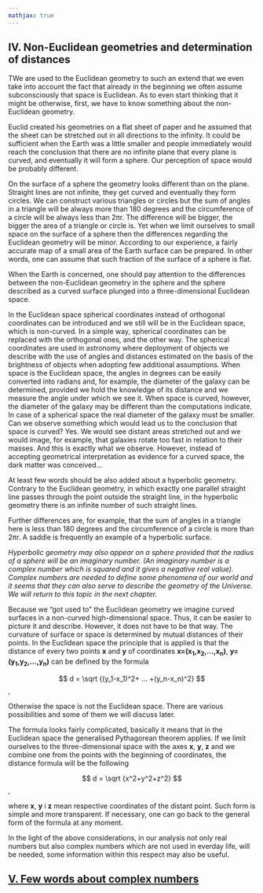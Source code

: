 ```yaml
---
mathjax: true
---
```


## IV. Non-Euclidean geometries and determination of distances

TWe are used to the Euclidean geometry to such an extend that we even take into account the fact that already in the beginning we often assume subconsciously that space is Euclidean. As to even start thinking that it might be otherwise, first, we have to know something about the non-Euclidean geometry. 

Euclid created his geometries on a flat sheet of paper and he assumed that the sheet can be stretched out in all directions to the infinity. It could be sufficient when the Earth was a little smaller and people immediately would reach the conclusion that there are no infinite plane that every plane is curved, and eventually it will form a sphere. Our perception of space would be probably different.

On the surface of a sphere the geometry looks different than on the plane. Straight lines are not infinite, they get curved and eventually they form circles. We can construct various triangles or circles but the sum of angles in a triangle will be always more than 180 degrees and the circumference of a circle will be always less than 2πr. The difference will be bigger, the bigger the area of a triangle or circle is. Yet when we limit ourselves to small space on the surface of a sphere then the differences regarding the Euclidean geometry will be minor. According to our experience, a fairly accurate map of a small area of the Earth surface can be prepared. In other words, one can assume that such fraction of the surface of a sphere is flat.

When the Earth is concerned, one should pay attention to the differences between the non-Euclidean geometry in the sphere and the sphere described as a curved surface plunged into a three-dimensional Euclidean space.

In the Euclidean space spherical coordinates instead of orthogonal coordinates can be introduced and we still will be in the Euclidean space, which is non-curved. In a simple way, spherical coordinates can be replaced with the orthogonal ones, and the other way. The spherical coordinates are used in astronomy where deployment of objects we describe with the use of angles and distances estimated on the basis of the brightness of objects when adopting few additional assumptions. When space is the Euclidean space, the angles in degrees can be easily converted into radians and, for example, the diameter of the galaxy can be determined, provided we hold the knowledge of its distance and we measure the angle under which we see it. When space is curved, however, the diameter of the galaxy may be different than the computations indicate. In case of a spherical space the real diameter of the galaxy must be smaller. Can we observe something which would lead us to the conclusion that space is curved? Yes. We would see distant areas stretched out and we would image, for example, that galaxies rotate too fast in relation to their masses. And this is exactly what we observe. However, instead of accepting geometrical interpretation as evidence for a curved space, the dark matter was conceived... 

At least few words should be also added about a hyperbolic geometry. Contrary to the Euclidean geometry, in which exactly one parallel straight line passes through the point outside the straight line, in the hyperbolic geometry there is an infinite number of such straight lines.

Further differences are, for example, that the sum of angles in a triangle here is less than 180 degrees and the circumference of a circle is more than 2πr. A saddle is frequently an example of a hyperbolic surface.
 
*Hyperbolic geometry may also appear on a sphere provided that the radius of a sphere will be an imaginary number. (An imaginary number is a complex number which is squared and it gives a negative real value). Complex numbers are needed to define some phenomena of our world and it seems that they can also serve to describe the geometry of the Universe. We will return to this topic in the  next chapter.*

Because we  “got used to” the Euclidean geometry we imagine curved surfaces in a non-curved high-dimensional space. Thus, it can be easier to picture it and describe. However, it  does not have to be that way. The curvature of surface or space is determined by mutual distances of their points. In the Euclidean space the principle that is applied is that the distance of every two points  **x** and **y**
of coordinates   **x=(x<sub>1</sub>,x<sub>2</sub>,...,x<sub>n</sub>)**, **y=(y<sub>1</sub>,y<sub>2</sub>,...,y<sub>n</sub>)** can be defined by the formula
	
$$ d = \sqrt {(y_1-x_1)^2+ ... +(y_n-x_n)^2}  $$,

Otherwise the space is not the Euclidean space. There are various possibilities and some of them we will discuss later.

The formula looks fairly complicated, basically it means that in the Euclidean space the generalised Pythagorean theorem applies. If we limit ourselves to the three-dimensional space with the axes **x**, **y**, **z**
and we combine one from the points with the beginning of coordinates, the distance formula will be the following

$$ d = \sqrt {x^2+y^2+z^2}  $$,

where **x**, **y** i **z** mean respective coordinates of the distant point. Such form is simple and more transparent. If necessary, one can go back to the general form of the formula at any moment.

In the light of the above considerations, in our analysis not only real numbers but also complex numbers which are not used in everday life, will be needed, some information within this respect may also be useful.

## [V. Few words about complex numbers](rozdzial5)

